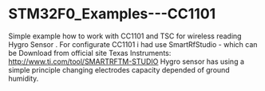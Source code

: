 # STM32F0_Examples---CC1101
Simple example how to work with CC1101 and TSC for wireless reading Hygro Sensor .
For configurate CC1101 i had use SmartRfStudio - which can be Download from official site Texas Instruments: http://www.ti.com/tool/SMARTRFTM-STUDIO
Hygro sensor has using a simple principle changing electrodes capacity  depended of ground humidity.
